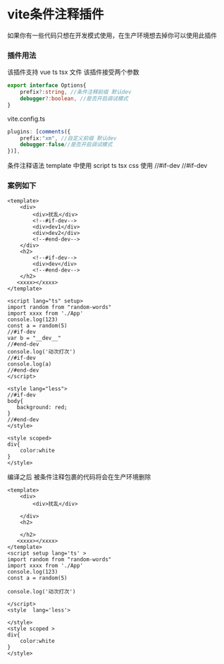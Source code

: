 # vite条件注释插件
如果你有一些代码只想在开发模式使用，在生产环境想去掉你可以使用此插件

### 插件用法
该插件支持 vue ts tsx 文件
该插件接受两个参数
```ts
export interface Options{
    prefix?:string, //条件注释前缀 默认dev
    debugger?:boolean, //是否开启调试模式
}
```
vite.config.ts
```ts
plugins: [comments({
    prefix:"xm", //自定义前缀 默认dev
    debugger:false//是否开启调试模式
})],
```
条件注释语法
template 中使用  <!--#if-dev-->  <!--#end-dev-->
script ts tsx css 使用 //#if-dev //#if-dev

### 案例如下
```vue
<template>
    <div>
        <div>扰乱</div>
        <!--#if-dev-->
        <div>dev1</div>
        <div>dev2</div>
        <!--#end-dev-->
    </div>
    <h2>
        <!--#if-dev-->
        <div>dev</div>
        <!--#end-dev-->
    </h2>
   <xxxx></xxxx>
</template>

<script lang="ts" setup>
import random from "random-words"
import xxxx from './App'
console.log(123)
const a = random(5)
//#if-dev
var b = "__dev__"
//#end-dev
console.log('动次打次')
//#if-dev
console.log(a)
//#end-dev
</script>

<style lang="less">
//#if-dev
body{
   background: red;
}
//#end-dev
</style>

<style scoped>
div{
    color:white
}
</style>
```
编译之后 被条件注释包裹的代码将会在生产环境删除
```vue
<template>
    <div>
        <div>扰乱</div>
        
    </div>
    <h2>
        
    </h2>
   <xxxx></xxxx>
</template>
<script setup lang='ts' >
import random from "random-words"
import xxxx from './App'
console.log(123)
const a = random(5)

console.log('动次打次')

</script>
<style  lang='less'>

</style>
<style scoped >
div{
    color:white
}
</style>
```